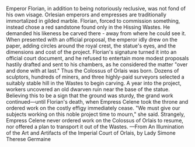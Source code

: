 Emperor Florian, in addition to being notoriously reclusive, was not fond of his own visage. Orlesian emperors and empresses are traditionally immortalized in gilded marble. Florian, forced to commission something, instead chose a red sandstone found only in the Hissing Wastes. He demanded his likeness be carved there - away from where he could see it.
When presented with an official proposal, the emperor idly drew on the paper, adding circles around the royal crest, the statue's eyes, and the dimensions and cost of the project. Florian's signature turned it into an official court document, and he refused to entertain more modest proposals hastily drafted and sent to his chambers, as he considered the matter "over and done with at last." Thus the Colossus of Orlais was born.
Dozens of sculptors, hundreds of miners, and three highly-paid surveyors selected a suitably stable hill in the Wastes to begin carving. A year into the project, workers uncovered an old dwarven ruin near the base of the statue. Believing this to be a sign that the ground was sturdy, the grand work continued—until Florian's death, when Empress Celene took the throne and ordered work on the costly effigy immediately cease. "We must give our subjects working on this noble project time to mourn," she said.
Strangely, Empress Celene never ordered work on the Colossus of Orlais to resume, nor offered a plan to transport it out of the Wastes.
—From An Illumination of the Art and Artifacts of the Imperial Court of Orlais, by Lady Simone Therese Germaine
